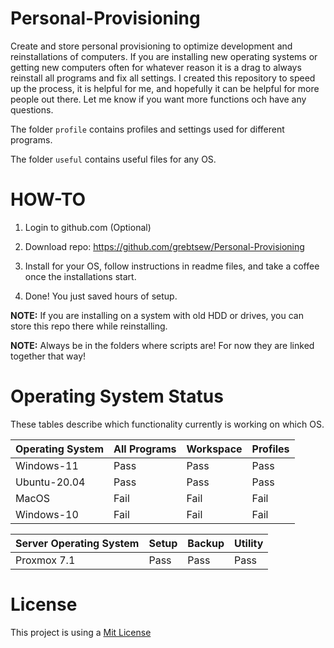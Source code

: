 # Personal-Provisioning
 Create and store personal provisioning to optimize development and reinstallations of computers.
 If you are installing new operating systems or getting new computers often for whatever reason it is a drag 
 to always reinstall all programs and fix all settings. I created this repository to speed up the process,
 it is helpful for me, and hopefully it can be helpful for more people out there. 
 Let me know if you want more functions och have any questions.

 The folder `profile` contains profiles and settings used for different programs.

 The folder `useful` contains useful files for any OS.

 # HOW-TO

 1. Login to github.com (Optional)

 2. Download repo:
 https://github.com/grebtsew/Personal-Provisioning

 3. Install for your OS, follow instructions in readme files, and take a coffee once the installations start.

 4. Done! You just saved hours of setup.

**NOTE:** If you are installing on a system with old HDD or drives, you can store this repo there while reinstalling.

**NOTE:** Always be in the folders where scripts are! For now they are linked together that way!

 # Operating System Status
These tables describe which functionality currently is working on which OS.

 <table>
   <thead>
      <tr>
         <th>Operating System</th>
         <th>All Programs</th>
         <th>Workspace</th>
         <th>Profiles</th>
      </tr>
   </thead>
   <tbody>
      <tr>
         <td>Windows-11</td>
         <td>Pass</td>
         <td>Pass</td>
         <td>Pass</td>
      </tr>
      <tr>
         <td>Ubuntu-20.04</td>
         <td>Pass</td>
         <td>Pass</td>
         <td>Pass</td>
      </tr>
      <tr>
         <td>MacOS</td>
         <td>Fail</td>
         <td>Fail</td>
         <td>Fail</td>
      </tr>
      <tr>
         <td>Windows-10</td>
         <td>Fail</td>
         <td>Fail</td>
         <td>Fail</td>
      </tr>
   </tbody>
</table>


 <table>
   <thead>
      <tr>
         <th>Server Operating System</th>
         <th>Setup</th>
         <th>Backup</th>
         <th>Utility</th>
      </tr>
   </thead>
   <tbody>
      <tr>
         <td>Proxmox 7.1</td>
         <td>Pass</td>
         <td>Pass</td>
         <td>Pass</td>
      </tr>

   </tbody>
</table>


# License

This project is using a [Mit License](./LICENSE)
